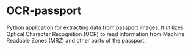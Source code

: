 # OCR-passport
Python application for extracting data from passport images. It utilizes Optical Character Recognition (OCR) to read information from Machine Readable Zones (MRZ) and other parts of the passport.
